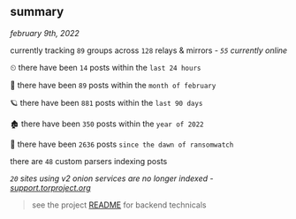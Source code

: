 
## summary
_february 9th, 2022_

currently tracking `89` groups across `128` relays & mirrors - _`55` currently online_

⏲ there have been `14` posts within the `last 24 hours`

🦈 there have been `89` posts within the `month of february`

🪐 there have been `881` posts within the `last 90 days`

🏚 there have been `350` posts within the `year of 2022`

🦕 there have been `2636` posts `since the dawn of ransomwatch`

there are `48` custom parsers indexing posts

_`20` sites using v2 onion services are no longer indexed - [support.torproject.org](https://support.torproject.org/onionservices/v2-deprecation/)_

> see the project [README](https://github.com/thetanz/ransomwatch#ransomwatch--) for backend technicals

